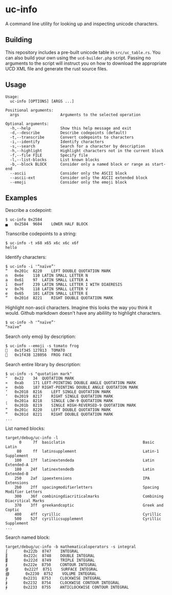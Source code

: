 # uc-info

A command line utility for looking up and inspecting unicode characters.

## Building

This repository includes a pre-built unicode table in `src/uc_table.rs`. You can also build your own using the `ucd-builder.php` script. Passing no arguments to the script will instruct you on how to download the appropriate UCD XML file and generate the rust source files.

## Usage

```
Usage:
  uc-info [OPTIONS] [ARGS ...]

Positional arguments:
  args                  Arguments to the selected operation

Optional arguments:
  -h,--help             Show this help message and exit
  -d,--describe         Describe codepoints (default)
  -t,--transcribe       Convert codepoints to characters
  -i,--identify         Identify characters
  -s,--search           Search for a character by description
  -h,--highlight        Highlight characters not in the current block
  -f,--file FILE        Specify file
  -l,--list-blocks      List known blocks
  -b,--block BLOCK      Consider only a named block or range as start-end
  --ascii               Consider only the ASCII block
  --ascii-ext           Consider only the ASCII extended block
  --emoji               Consider only the emoji block
```

## Examples

Describe a codepoint:

```
$ uc-info 0x2584
▄	0x2584	9604	LOWER HALF BLOCK
```

Transcribe codepoints to a string:

```
$ uc-info -t x68 x65 x6c x6c x6f
hello
```

Identify characters:

```
$ uc-info -i '“naïve”'
“	0x201c	8220	LEFT DOUBLE QUOTATION MARK
n	0x6e	110	LATIN SMALL LETTER N
a	0x61	97	LATIN SMALL LETTER A
ï	0xef	239	LATIN SMALL LETTER I WITH DIAERESIS
v	0x76	118	LATIN SMALL LETTER V
e	0x65	101	LATIN SMALL LETTER E
”	0x201d	8221	RIGHT DOUBLE QUOTATION MARK
```

Highlight non-ascii characters. Imagine this looks the way you think it would. Github markdown doesn't have any abilility to highlight characters.

```
$ uc-info -h '“naïve”'
“naïve”
```

Search only emoji by description:

```
$ uc-info --emoji -s tomato frog
🍅	0x1f345	127813	TOMATO
🐸	0x1f438	128056	FROG FACE
```

Search entire library by description:

```
$ uc-info -s "quotation mark"
"	0x22	34	QUOTATION MARK
«	0xab	171	LEFT-POINTING DOUBLE ANGLE QUOTATION MARK
»	0xbb	187	RIGHT-POINTING DOUBLE ANGLE QUOTATION MARK
‘	0x2018	8216	LEFT SINGLE QUOTATION MARK
’	0x2019	8217	RIGHT SINGLE QUOTATION MARK
‚	0x201a	8218	SINGLE LOW-9 QUOTATION MARK
‛	0x201b	8219	SINGLE HIGH-REVERSED-9 QUOTATION MARK
“	0x201c	8220	LEFT DOUBLE QUOTATION MARK
”	0x201d	8221	RIGHT DOUBLE QUOTATION MARK
...
```

List named blocks:

```
target/debug/uc-info -l
      0     7f  basiclatin                              	Basic Latin
     80     ff  latinsupplement                         	Latin-1 Supplement
    100    17f  latinextendeda                          	Latin Extended-A
    180    24f  latinextendedb                          	Latin Extended-B
    250    2af  ipaextensions                           	IPA Extensions
    2b0    2ff  spacingmodifierletters                  	Spacing Modifier Letters
    300    36f  combiningdiacriticalmarks               	Combining Diacritical Marks
    370    3ff  greekandcoptic                          	Greek and Coptic
    400    4ff  cyrillic                                	Cyrillic
    500    52f  cyrillicsupplement                      	Cyrillic Supplement
...
```

Search named block:

```
target/debug/uc-info -b mathematicaloperators -s integral
∫       0x222b  8747    INTEGRAL
∬       0x222c  8748    DOUBLE INTEGRAL
∭       0x222d  8749    TRIPLE INTEGRAL
∮       0x222e  8750    CONTOUR INTEGRAL
∯       0x222f  8751    SURFACE INTEGRAL
∰       0x2230  8752    VOLUME INTEGRAL
∱       0x2231  8753    CLOCKWISE INTEGRAL
∲       0x2232  8754    CLOCKWISE CONTOUR INTEGRAL
∳       0x2233  8755    ANTICLOCKWISE CONTOUR INTEGRAL
```

